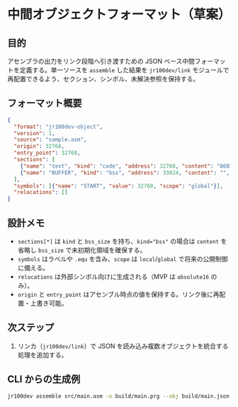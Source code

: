 # 中間オブジェクトフォーマット（草案）

## 目的
アセンブラの出力をリンク段階へ引き渡すための JSON ベース中間フォーマットを定義する。単一ソースを `assemble` した結果を `jr100dev/link` モジュールで再配置できるよう、セクション、シンボル、未解決参照を保持する。

## フォーマット概要
```json
{
  "format": "jr100dev-object",
  "version": 1,
  "source": "sample.asm",
  "origin": 32768,
  "entry_point": 32768,
  "sections": [
    {"name": "text", "kind": "code", "address": 32768, "content": "860139", "bss_size": 0},
    {"name": "BUFFER", "kind": "bss", "address": 33024, "content": "", "bss_size": 16}
  ],
  "symbols": [{"name": "START", "value": 32768, "scope": "global"}],
  "relocations": []
}
```

## 設計メモ
- `sections[*]` は `kind` と `bss_size` を持ち、`kind="bss"` の場合は `content` を省略し `bss_size` で未初期化領域を確保する。
- `symbols` はラベルや `.equ` を含み、`scope` は `local`/`global` で将来の公開制御に備える。
- `relocations` は外部シンボル向けに生成される（MVP は `absolute16` のみ）。
- `origin` と `entry_point` はアセンブル時点の値を保持する。リンク後に再配置・上書き可能。

## 次ステップ
1. リンカ（`jr100dev/link`）で JSON を読み込み複数オブジェクトを統合する処理を追加する。

## CLI からの生成例
```bash
jr100dev assemble src/main.asm -o build/main.prg --obj build/main.json
```
